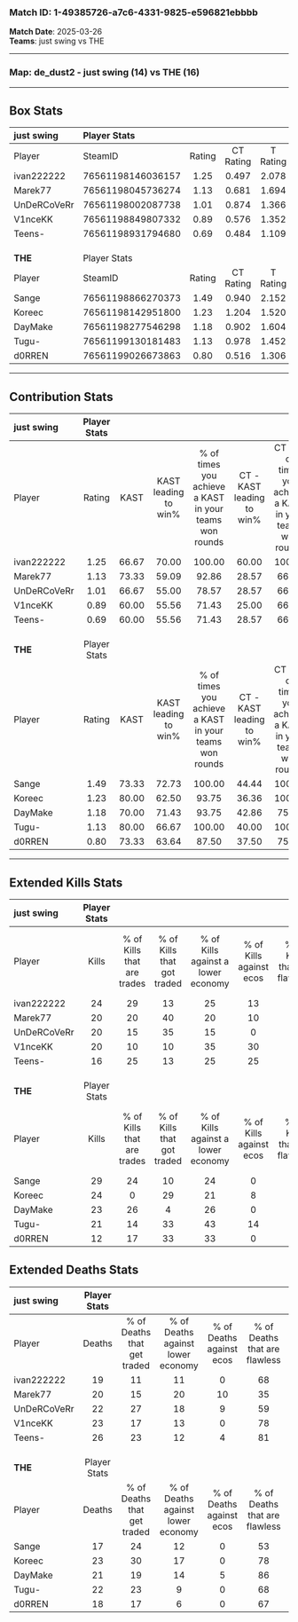 ### Match ID: 1-49385726-a7c6-4331-9825-e596821ebbbb  
**Match Date**: 2025-03-26  
**Teams**: just swing vs THE  

---  

### **Map**: de_dust2 - just swing (14) vs THE (16)  
---  

## Box Stats  

| **just swing** | Player Stats      |        |           |          |       |       |       |         |        |      |     |
| :- | :- | :-: | :-: | :-: | :-: | :-: | :-: | :-: | :-: | :-: | :-: |
| Player         | SteamID           | Rating | CT Rating | T Rating | KAST  |  ADR  | Kills | Assists | Deaths | K/D  | HS% |
| ivan222222     | 76561198146036157 |  1.25  |   0.497   |  2.078   | 66.67 | 100.8 |  24   |    8    |   19   | 1.26 | 62  |
| Marek77        | 76561198045736274 |  1.13  |   0.681   |  1.694   | 73.33 | 91.6  |  20   |    7    |   20   | 1.00 | 45  |
| UnDeRCoVeRr    | 76561198002087738 |  1.01  |   0.874   |  1.366   | 66.67 | 82.4  |  20   |    5    |   22   | 0.91 | 65  |
| V1nceKK        | 76561198849807332 |  0.89  |   0.576   |  1.352   | 60.00 | 63.3  |  20   |    7    |   23   | 0.87 | 25  |
| Teens-         | 76561198931794680 |  0.69  |   0.484   |  1.109   | 60.00 | 55.6  |  16   |    4    |   26   | 0.62 | 31  |
|                |                   |        |           |          |       |       |       |         |        |      |     |
|                |                   |        |           |          |       |       |       |         |        |      |     |
|                |                   |        |           |          |       |       |       |         |        |      |     |
| **THE**        | Player Stats      |        |           |          |       |       |       |         |        |      |     |
| Player         | SteamID           | Rating | CT Rating | T Rating | KAST  |  ADR  | Kills | Assists | Deaths | K/D  | HS% |
| Sange          | 76561198866270373 |  1.49  |   0.940   |  2.152   | 73.33 | 103.7 |  29   |    9    |   17   | 1.71 | 58  |
| Koreec         | 76561198142951800 |  1.23  |   1.204   |  1.520   | 80.00 | 86.7  |  24   |    6    |   23   | 1.04 | 50  |
| DayMake        | 76561198277546298 |  1.18  |   0.902   |  1.604   | 70.00 | 83.1  |  23   |   16    |   21   | 1.10 | 39  |
| Tugu-          | 76561199130181483 |  1.13  |   0.978   |  1.452   | 80.00 | 73.6  |  21   |    9    |   22   | 0.95 | 71  |
| d0RREN         | 76561199026673863 |  0.80  |   0.516   |  1.306   | 73.33 | 47.5  |  12   |    7    |   18   | 0.67 | 83  |
---  

## Contribution Stats  

| **just swing** | Player Stats |       |                      |                                                        |                           |                                                             |                          |                                                            |
| :- | :-: | :-: | :-: | :-: | :-: | :-: | :-: | :-: |
| Player         |    Rating    | KAST  | KAST leading to win% | % of times you achieve a KAST in your teams won rounds | CT - KAST leading to win% | CT - % of times you achieve a KAST in your teams won rounds | T - KAST leading to win% | T - % of times you achieve a KAST in your teams won rounds |
| ivan222222     |     1.25     | 66.67 |        70.00         |                         100.00                         |           60.00           |                           100.00                            |          73.33           |                           100.00                           |
| Marek77        |     1.13     | 73.33 |        59.09         |                         92.86                          |           28.57           |                            66.67                            |          73.33           |                           100.00                           |
| UnDeRCoVeRr    |     1.01     | 66.67 |        55.00         |                         78.57                          |           28.57           |                            66.67                            |          69.23           |                           81.82                            |
| V1nceKK        |     0.89     | 60.00 |        55.56         |                         71.43                          |           25.00           |                            66.67                            |          80.00           |                           72.73                            |
| Teens-         |     0.69     | 60.00 |        55.56         |                         71.43                          |           28.57           |                            66.67                            |          72.73           |                           72.73                            |
|                |              |       |                      |                                                        |                           |                                                             |                          |                                                            |
|                |              |       |                      |                                                        |                           |                                                             |                          |                                                            |
|                |              |       |                      |                                                        |                           |                                                             |                          |                                                            |
| **THE**        | Player Stats |       |                      |                                                        |                           |                                                             |                          |                                                            |
| Player         |    Rating    | KAST  | KAST leading to win% | % of times you achieve a KAST in your teams won rounds | CT - KAST leading to win% | CT - % of times you achieve a KAST in your teams won rounds | T - KAST leading to win% | T - % of times you achieve a KAST in your teams won rounds |
| Sange          |     1.49     | 73.33 |        72.73         |                         100.00                         |           44.44           |                           100.00                            |          92.31           |                           100.00                           |
| Koreec         |     1.23     | 80.00 |        62.50         |                         93.75                          |           36.36           |                           100.00                            |          84.62           |                           91.67                            |
| DayMake        |     1.18     | 70.00 |        71.43         |                         93.75                          |           42.86           |                            75.00                            |          85.71           |                           100.00                           |
| Tugu-          |     1.13     | 80.00 |        66.67         |                         100.00                         |           40.00           |                           100.00                            |          85.71           |                           100.00                           |
| d0RREN         |     0.80     | 73.33 |        63.64         |                         87.50                          |           37.50           |                            75.00                            |          78.57           |                           91.67                            |
---  

## Extended Kills Stats  

| **just swing** | Player Stats |                            |                            |                                    |                         |                              |                                 |                                       |                    |           |
| :- | :-: | :-: | :-: | :-: | :-: | :-: | :-: | :-: | :-: | :-: |
| Player         |    Kills     | % of Kills that are trades | % of Kills that got traded | % of Kills against a lower economy | % of Kills against ecos | % of Kills that are flawless | % of Kills that are close duels | % of Kills that are assisted by flash | Pistol Round Kills | AWP Kills |
| ivan222222     |      24      |             29             |             13             |                 25                 |           13            |              67              |                8                |                  13                   |         2          |     0     |
| Marek77        |      20      |             20             |             40             |                 20                 |           10            |              65              |               10                |                   0                   |         1          |     1     |
| UnDeRCoVeRr    |      20      |             15             |             35             |                 15                 |            0            |              65              |                0                |                   0                   |         4          |     0     |
| V1nceKK        |      20      |             10             |             10             |                 35                 |           30            |              80              |                0                |                   5                   |         1          |     5     |
| Teens-         |      16      |             25             |             13             |                 25                 |           25            |              75              |                0                |                  19                   |         1          |     2     |
|                |              |                            |                            |                                    |                         |                              |                                 |                                       |                    |           |
|                |              |                            |                            |                                    |                         |                              |                                 |                                       |                    |           |
|                |              |                            |                            |                                    |                         |                              |                                 |                                       |                    |           |
| **THE**        | Player Stats |                            |                            |                                    |                         |                              |                                 |                                       |                    |           |
| Player         |    Kills     | % of Kills that are trades | % of Kills that got traded | % of Kills against a lower economy | % of Kills against ecos | % of Kills that are flawless | % of Kills that are close duels | % of Kills that are assisted by flash | Pistol Round Kills | AWP Kills |
| Sange          |      29      |             24             |             10             |                 24                 |            0            |              66              |                7                |                  21                   |         0          |     1     |
| Koreec         |      24      |             0              |             29             |                 21                 |            8            |              79              |                8                |                   8                   |         1          |     6     |
| DayMake        |      23      |             26             |             4              |                 26                 |            0            |              57              |                4                |                   0                   |         1          |    11     |
| Tugu-          |      21      |             14             |             33             |                 43                 |           14            |              67              |               10                |                  10                   |         1          |     0     |
| d0RREN         |      12      |             17             |             33             |                 33                 |            0            |              67              |               17                |                  25                   |         4          |     0     |
## Extended Deaths Stats  

| **just swing** | Player Stats |                             |                                   |                          |                               |                            |                           |               |
| :- | :-: | :-: | :-: | :-: | :-: | :-: | :-: | :-: |
| Player         |    Deaths    | % of Deaths that get traded | % of Deaths against lower economy | % of Deaths against ecos | % of Deaths that are flawless | % of Deaths that are close | % of Deaths while blinded | Deaths to AWP |
| ivan222222     |      19      |             11              |                11                 |            0             |              68               |             11             |            21             |       3       |
| Marek77        |      20      |             15              |                20                 |            10            |              35               |             20             |            10             |       2       |
| UnDeRCoVeRr    |      22      |             27              |                18                 |            9             |              59               |             14             |             9             |       5       |
| V1nceKK        |      23      |             17              |                13                 |            0             |              78               |             0              |             9             |       3       |
| Teens-         |      26      |             23              |                12                 |            4             |              81               |             0              |            12             |       5       |
|                |              |                             |                                   |                          |                               |                            |                           |               |
|                |              |                             |                                   |                          |                               |                            |                           |               |
|                |              |                             |                                   |                          |                               |                            |                           |               |
| **THE**        | Player Stats |                             |                                   |                          |                               |                            |                           |               |
| Player         |    Deaths    | % of Deaths that get traded | % of Deaths against lower economy | % of Deaths against ecos | % of Deaths that are flawless | % of Deaths that are close | % of Deaths while blinded | Deaths to AWP |
| Sange          |      17      |             24              |                12                 |            0             |              53               |             12             |             0             |       1       |
| Koreec         |      23      |             30              |                17                 |            0             |              78               |             4              |            13             |       2       |
| DayMake        |      21      |             19              |                14                 |            5             |              86               |             0              |             5             |       1       |
| Tugu-          |      22      |             23              |                 9                 |            0             |              68               |             5              |             9             |       2       |
| d0RREN         |      18      |             17              |                 6                 |            0             |              67               |             0              |             6             |       2       |
